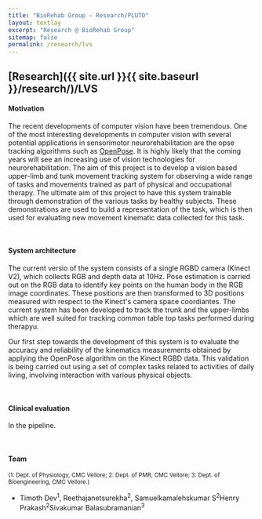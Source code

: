 ```yaml
---
title: "BioRehab Group - Research/PLUTO"
layout: textlay
excerpt: "Research @ BioRehab Group"
sitemap: false
permalink: /research/lvs
---
```


## [Research]({{ site.url }}{{ site.baseurl }}/research/)/LVS


#### **Motivation**
The recent developments of computer vision have been tremendous. One of the most interesting developments in computer vision with several potential applications in sensorimotor neurorehabilitation are the opse tracking algorithms such as [OpenPose](https://github.com/CMU-Perceptual-Computing-Lab/openpose). It is highly likely that the coming years will see an increasing use of vision technologies for neurorehabilitation. The aim of this project is to develop a vision based upper-limb and tunk movement tracking system for observing a wide range of tasks and movements trained as part of physical and occupational therapy. The ultimate aim of this project to have this system trainable through demonstration of the various tasks by healthy subjects. These demonstrations are used to build a representation of the task, which is then used for evaluating new movement kinematic data collected for this task.

<!-- <div markdown="0" id="carousel" class="carousel slide" data-ride="carousel" data-interval="2500" data-pause="hover" >

    <ol class="carousel-indicators">
        <li data-target="#carousel" data-slide-to="0" class="active"></li>
        <li data-target="#carousel" data-slide-to="1"></li>
        <li data-target="#carousel" data-slide-to="2"></li>
        <li data-target="#carousel" data-slide-to="3"></li>
        <li data-target="#carousel" data-slide-to="4"></li>
        <li data-target="#carousel" data-slide-to="5"></li>
        <li data-target="#carousel" data-slide-to="6"></li>
    </ol>

    <div class="carousel-inner" markdown="0">
        <div class="item active">
            <img src="{{ site.url }}{{ site.baseurl }}/images/pluto/pluto-icon.png" alt="Slide 1" />
        </div>
        <div class="item">
            <img src="{{ site.url }}{{ site.baseurl }}/images/pluto/pluto-icon.png" alt="Slide 2" />
        </div>
        <div class="item">
            <img src="{{ site.url }}{{ site.baseurl }}/images/pluto/pluto-icon.png" alt="Slide 3" />
        </div>
        <div class="item">
            <img src="{{ site.url }}{{ site.baseurl }}/images/pluto/pluto-icon.png" alt="Slide 4" />
        </div>
        <div class="item">
            <img src="{{ site.url }}{{ site.baseurl }}/images/pluto/pluto-icon.png" alt="Slide 5" />
        </div>
        <div class="item">
            <img src="{{ site.url }}{{ site.baseurl }}/images/pluto/pluto-icon.png" alt="Slide 6" />
        </div>       
         <div class="item">
            <img src="{{ site.url }}{{ site.baseurl }}/images/pluto/pluto-icon.png" alt="Slide 7" />
        </div>
    </div>
  <a class="left carousel-control" href="#carousel" role="button" data-slide="prev">
    <span class="glyphicon glyphicon-chevron-left" aria-hidden="true"></span>
    <span class="sr-only">Previous</span>
  </a>
  <a class="right carousel-control" href="#carousel" role="button" data-slide="next">
    <span class="glyphicon glyphicon-chevron-right" aria-hidden="true"></span>
    <span class="sr-only">Next</span>
  </a>
</div>  -->

<br />

#### **System architecture**
The current versio of the system consists of a single RGBD camera (Kinect V2), which collects RGB and depth data at 10Hz. Pose estimation is carried out on the RGB data to identify key points on the human body in the RGB image coordinates. These positions are then transformed to 3D positions measured with respect to the Kinect's camera space coordiantes. The current system has been developed to track the trunk and the upper-limbs which are well suited for tracking common table top tasks performed during  therapyu.

Our first step towards the development of this system is to evaluate the accuracy and reliability of the kinematics measurements obtained by applying the OpenPose algorithm on the Kinect RGBD data. This validation is being carried out using a set of complex tasks related to activities of daily living, involving interaction with various physical objects.

<br />

#### **Clinical evaluation**
In the pipeline.

<br />

#### **Team**
<sup>(1: Dept. of Physiology, CMC Vellore; 2: Dept. of PMR, CMC Vellore; 3: Dept. of Bioengineering, CMC Vellore.)</sup>
  - Timoth Dev<sup>1</sup>, Reethajanetsurekha<sup>2</sup>, Samuelkamalehskumar S<sup>2</sup>Henry Prakash<sup>2</sup>Sivakumar Balasubramanian<sup>3</sup>
